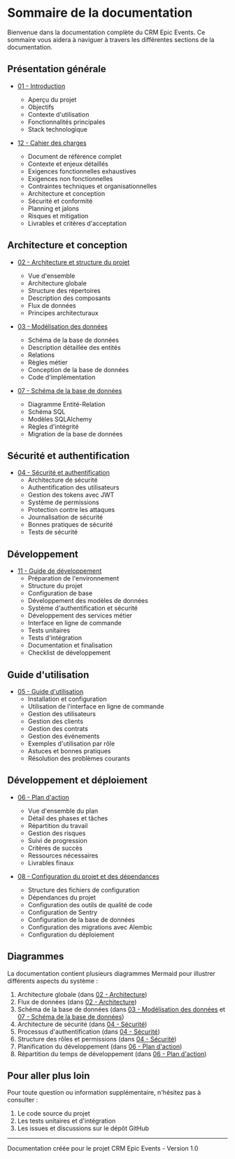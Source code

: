 # Sommaire de la documentation

Bienvenue dans la documentation complète du CRM Epic Events. Ce sommaire vous aidera à naviguer à travers les différentes sections de la documentation.

## Présentation générale

- [01 - Introduction](01-introduction.md)
  - Aperçu du projet
  - Objectifs
  - Contexte d'utilisation
  - Fonctionnalités principales
  - Stack technologique

- [12 - Cahier des charges](12-cahier-des-charges.md)
  - Document de référence complet
  - Contexte et enjeux détaillés
  - Exigences fonctionnelles exhaustives
  - Exigences non fonctionnelles
  - Contraintes techniques et organisationnelles
  - Architecture et conception
  - Sécurité et conformité
  - Planning et jalons
  - Risques et mitigation
  - Livrables et critères d'acceptation

## Architecture et conception

- [02 - Architecture et structure du projet](02-architecture.md)
  - Vue d'ensemble
  - Architecture globale
  - Structure des répertoires
  - Description des composants
  - Flux de données
  - Principes architecturaux

- [03 - Modélisation des données](03-data-modeling.md)
  - Schéma de la base de données
  - Description détaillée des entités
  - Relations
  - Règles métier
  - Conception de la base de données
  - Code d'implémentation

- [07 - Schéma de la base de données](07-database-schema.md)
  - Diagramme Entité-Relation
  - Schéma SQL
  - Modèles SQLAlchemy
  - Règles d'intégrité
  - Migration de la base de données

## Sécurité et authentification

- [04 - Sécurité et authentification](04-security.md)
  - Architecture de sécurité
  - Authentification des utilisateurs
  - Gestion des tokens avec JWT
  - Système de permissions
  - Protection contre les attaques
  - Journalisation de sécurité
  - Bonnes pratiques de sécurité
  - Tests de sécurité

## Développement

- [11 - Guide de développement](11-guide-developpement.md)
  - Préparation de l'environnement
  - Structure du projet
  - Configuration de base
  - Développement des modèles de données
  - Système d'authentification et sécurité
  - Développement des services métier
  - Interface en ligne de commande
  - Tests unitaires
  - Tests d'intégration
  - Documentation et finalisation
  - Checklist de développement

## Guide d'utilisation

- [05 - Guide d'utilisation](05-user-guide.md)
  - Installation et configuration
  - Utilisation de l'interface en ligne de commande
  - Gestion des utilisateurs
  - Gestion des clients
  - Gestion des contrats
  - Gestion des événements
  - Exemples d'utilisation par rôle
  - Astuces et bonnes pratiques
  - Résolution des problèmes courants

## Développement et déploiement

- [06 - Plan d'action](06-action-plan.md)
  - Vue d'ensemble du plan
  - Détail des phases et tâches
  - Répartition du travail
  - Gestion des risques
  - Suivi de progression
  - Critères de succès
  - Ressources nécessaires
  - Livrables finaux

- [08 - Configuration du projet et des dépendances](08-project-configuration.md)
  - Structure des fichiers de configuration
  - Dépendances du projet
  - Configuration des outils de qualité de code
  - Configuration de Sentry
  - Configuration de la base de données
  - Configuration des migrations avec Alembic
  - Configuration du déploiement

## Diagrammes

La documentation contient plusieurs diagrammes Mermaid pour illustrer différents aspects du système :

1. Architecture globale (dans [02 - Architecture](02-architecture.md))
2. Flux de données (dans [02 - Architecture](02-architecture.md))
3. Schéma de la base de données (dans [03 - Modélisation des données](03-data-modeling.md) et [07 - Schéma de la base de données](07-database-schema.md))
4. Architecture de sécurité (dans [04 - Sécurité](04-security.md))
5. Processus d'authentification (dans [04 - Sécurité](04-security.md))
6. Structure des rôles et permissions (dans [04 - Sécurité](04-security.md))
7. Planification du développement (dans [06 - Plan d'action](06-action-plan.md))
8. Répartition du temps de développement (dans [06 - Plan d'action](06-action-plan.md))

## Pour aller plus loin

Pour toute question ou information supplémentaire, n'hésitez pas à consulter :

1. Le code source du projet
2. Les tests unitaires et d'intégration
3. Les issues et discussions sur le dépôt GitHub

---

Documentation créée pour le projet CRM Epic Events - Version 1.0
